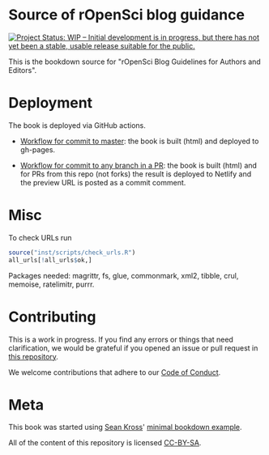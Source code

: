 # Source of rOpenSci blog guidance

<!-- badges: start -->
[![Project Status: WIP – Initial development is in progress, but there has not yet been a stable, usable release suitable for the public.](https://www.repostatus.org/badges/latest/wip.svg)](https://www.repostatus.org/#wip)
<!-- badges: end -->

This is the bookdown source for "rOpenSci Blog Guidelines for Authors and Editors".

# Deployment

The book is deployed via GitHub actions.

* [Workflow for commit to master](.github/workflows/master.yml): the book is built (html) and deployed to gh-pages.

* [Workflow for commit to any branch in a PR](.github/workflows/pr.yml): the book is built (html) and for PRs from this repo (not forks) the result is deployed to Netlify and the preview URL is posted as a commit comment.

# Misc

To check URLs run

```r
source("inst/scripts/check_urls.R")
all_urls[!all_urls$ok,]
```

Packages needed: magrittr, fs, glue, commonmark, xml2, tibble, crul, memoise, ratelimitr, purrr.

# Contributing

This is a work in progress.
If you find any errors or things that need clarification, we would be grateful if you opened an issue or pull request in [this repository](https://github.com/ropensci-org/blog-guidance).

We welcome contributions that adhere to our [Code of Conduct](https://ropensci.org/code-of-conduct/).


# Meta

This book was started using [Sean Kross](https://github.com/seankross)' [minimal bookdown example](https://github.com/seankross/bookdown-start).

All of the content of this repository is licensed 
[CC-BY-SA](https://creativecommons.org/publicdomain/zero/1.0/).
